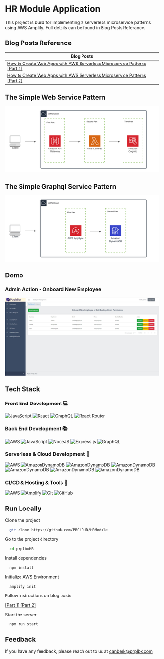 # HR Module Application

This project is build for implementing 2 serverless microservice patterns using AWS Amplify.
Full details can be found in Blog Posts Referance.

## Blog Posts Reference

| Blog Posts  
| -----------------
| [How to Create Web Apps with AWS Serverless Microservice Patterns [Part 1]](https://www.prplbx.com/resources/blog/aws-serverless-microservice-patterns/)
| [How to Create Web Apps with AWS Serverless Microservice Patterns [Part 2]](https://www.prplbx.com/resources/blog/aws-serverless-microservice-patterns-part2/)

## The Simple Web Service Pattern

![The Simple Web Service](./src/assets//pattern1.png)

## The Simple Graphql Service Pattern

![The Simple GraphQL Service](./src/assets//pattern2.png)

## Demo

### Admin Action - Onboard New Employee

![The Simple GraphQL Service](./src/assets//dashboard.png)

## Tech Stack

### Front End Development 💻

![JavaScript](https://img.shields.io/badge/javascript-%23323330.svg?style=for-the-badge&logo=javascript&logoColor=%23F7DF1E) ![React](https://img.shields.io/badge/react-%2320232a.svg?style=for-the-badge&logo=react&logoColor=%2361DAFB) ![GraphQL](https://img.shields.io/badge/-GraphQL-E10098?style=for-the-badge&logo=graphql&logoColor=white) ![React Router](https://img.shields.io/badge/React_Router-CA4245?style=for-the-badge&logo=react-router&logoColor=white)

### Back End Development 📚

![AWS](https://img.shields.io/badge/AWS-%23FF9900.svg?style=for-the-badge&logo=amazon-aws&logoColor=white) ![JavaScript](https://img.shields.io/badge/javascript-%23323330.svg?style=for-the-badge&logo=javascript&logoColor=%23F7DF1E) ![NodeJS](https://img.shields.io/badge/node.js-6DA55F?style=for-the-badge&logo=node.js&logoColor=white) ![Express.js](https://img.shields.io/badge/express.js-%23404d59.svg?style=for-the-badge&logo=express&logoColor=%2361DAFB) ![GraphQL](https://img.shields.io/badge/-GraphQL-E10098?style=for-the-badge&logo=graphql&logoColor=white)

### Serverless & Cloud Development 🚀

![AWS](https://img.shields.io/badge/AWS-%23FF9900.svg?style=for-the-badge&logo=amazon-aws&logoColor=white) ![AmazonDynamoDB](https://img.shields.io/badge/-AWS%20Amplify-blue?style=for-the-badge&logo=AWS%20Amplify&logoColor=white) ![AmazonDynamoDB](https://img.shields.io/badge/Amazon%20DynamoDB-4053D6?style=for-the-badge&logo=Amazon%20DynamoDB&logoColor=white) ![AmazonDynamoDB](https://img.shields.io/badge/-Amazon%20S3-yellow?style=for-the-badge&logo=Amazon%20S3&logoColor=white) ![AmazonDynamoDB](https://img.shields.io/badge/-Amazon%20Apigateway-yellowgreen?style=for-the-badge) ![AmazonDynamoDB](https://img.shields.io/badge/-AWS%20Lambda-informational?style=for-the-badge) ![AmazonDynamoDB](https://img.shields.io/badge/-Amazon%20Cognito-important?style=for-the-badge)

### CI/CD & Hosting & Tools 📂

![AWS](https://img.shields.io/badge/AWS-%23FF9900.svg?style=for-the-badge&logo=amazon-aws&logoColor=white) ![Amplify](https://img.shields.io/badge/-AWS%20Amplify-blue?style=for-the-badge&logo=AWS%20Amplify&logoColor=white) ![Git](https://img.shields.io/badge/git-%23F05033.svg?style=for-the-badge&logo=git&logoColor=white) ![GitHub](https://img.shields.io/badge/github-%23121011.svg?style=for-the-badge&logo=github&logoColor=white)

## Run Locally

Clone the project

```bash
  git clone https://github.com/PBCLOUD/HRModule
```

Go to the project directory

```bash
  cd prplbxHR
```

Install dependencies

```bash
  npm install
```

Initialize AWS Environment

```bash
  amplify init
```

Follow instructions on blog posts

[[Part 1]](https://www.prplbx.com/resources/blog/aws-serverless-microservice-patterns/)
[[Part 2]](https://www.prplbx.com/resources/blog/aws-serverless-microservice-patterns-part2/)

Start the server

```bash
  npm run start
```

## Feedback

If you have any feedback, please reach out to us at canberk@prplbx.com
